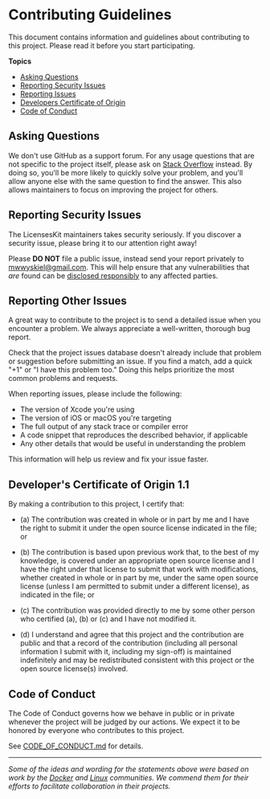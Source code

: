 # Contributing Guidelines

This document contains information and guidelines about contributing to this project.
Please read it before you start participating.

**Topics**

* [Asking Questions](#asking-questions)
* [Reporting Security Issues](#reporting-security-issues)
* [Reporting Issues](#reporting-other-issues)
* [Developers Certificate of Origin](#developers-certificate-of-origin)
* [Code of Conduct](#code-of-conduct)

## Asking Questions

We don't use GitHub as a support forum.
For any usage questions that are not specific to the project itself,
please ask on [Stack Overflow](https://stackoverflow.com) instead.
By doing so, you'll be more likely to quickly solve your problem,
and you'll allow anyone else with the same question to find the answer.
This also allows maintainers to focus on improving the project for others.

## Reporting Security Issues

The LicensesKit maintainers takes security seriously.
If you discover a security issue, please bring it to our attention right away!

Please **DO NOT** file a public issue,
instead send your report privately to <mwwyskiel@gmail.com>.
This will help ensure that any vulnerabilities that _are_ found
can be [disclosed responsibly](http://en.wikipedia.org/wiki/Responsible_disclosure)
to any affected parties.

## Reporting Other Issues

A great way to contribute to the project
is to send a detailed issue when you encounter a problem.
We always appreciate a well-written, thorough bug report.

Check that the project issues database
doesn't already include that problem or suggestion before submitting an issue.
If you find a match, add a quick "+1" or "I have this problem too."
Doing this helps prioritize the most common problems and requests.

When reporting issues, please include the following:

* The version of Xcode you're using
* The version of iOS or macOS you're targeting
* The full output of any stack trace or compiler error
* A code snippet that reproduces the described behavior, if applicable
* Any other details that would be useful in understanding the problem

This information will help us review and fix your issue faster.

## Developer's Certificate of Origin 1.1

By making a contribution to this project, I certify that:

- (a) The contribution was created in whole or in part by me and I
      have the right to submit it under the open source license
      indicated in the file; or

- (b) The contribution is based upon previous work that, to the best
      of my knowledge, is covered under an appropriate open source
      license and I have the right under that license to submit that
      work with modifications, whether created in whole or in part
      by me, under the same open source license (unless I am
      permitted to submit under a different license), as indicated
      in the file; or

- (c) The contribution was provided directly to me by some other
      person who certified (a), (b) or (c) and I have not modified
      it.

- (d) I understand and agree that this project and the contribution
      are public and that a record of the contribution (including all
      personal information I submit with it, including my sign-off) is
      maintained indefinitely and may be redistributed consistent with
      this project or the open source license(s) involved.

## Code of Conduct

The Code of Conduct governs how we behave in public or in private
whenever the project will be judged by our actions.
We expect it to be honored by everyone who contributes to this project.

See [CODE_OF_CONDUCT.md](https://github.com/MattWyskiel/LicensesKit/blob/master/CODE_OF_CONDUCT.md) for details.

---

*Some of the ideas and wording for the statements above were based on work by the [Docker](https://github.com/docker/docker/blob/master/CONTRIBUTING.md) and [Linux](http://elinux.org/Developer_Certificate_Of_Origin) communities. We commend them for their efforts to facilitate collaboration in their projects.*
